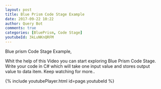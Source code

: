 ```yaml
---
layout: post
title: Blue Prism Code Stage Example
date: 2017-09-22 10:22
author: Query Bot
comments: true
categories: [BluePrism, Code Stage]
youtubeId: 3kLuNKnQRFM
---
```

Blue prism Code Stage Example,

Whit the help of this Video you can start exploring Blue Prism Code Stage. Write your code in C# which will take one input value and stores output value to data item. Keep watching for more..

{% include youtubePlayer.html id=page.youtubeId %}